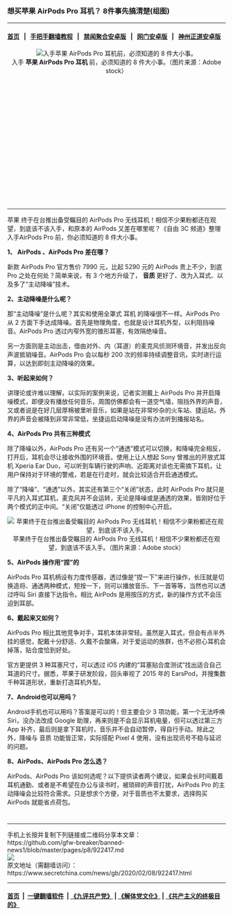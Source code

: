 ### 想买苹果 AirPods Pro 耳机？ 8件事先搞清楚(组图)
------------------------

#### [首页](https://github.com/gfw-breaker/banned-news1/blob/master/README.md) &nbsp;&nbsp;|&nbsp;&nbsp; [手把手翻墙教程](https://github.com/gfw-breaker/guides/wiki) &nbsp;&nbsp;|&nbsp;&nbsp; [禁闻聚合安卓版](https://github.com/gfw-breaker/bn-android) &nbsp;&nbsp;|&nbsp;&nbsp; [网门安卓版](https://github.com/oGate2/oGate) &nbsp;&nbsp;|&nbsp;&nbsp; [神州正道安卓版](https://github.com/SzzdOgate/update) 



<div class="article_right" style="fone-color:#000">
 <p style="text-align:center">
  <img alt="入手苹果 AirPods Pro 耳机前，必须知道的 8 件大小事。" src="https://img3.secretchina.com/pic/2020/2-8/p2623174a595798745-ss.jpg"/>
  <br>
   入手
   <strong>
    苹果
   </strong>
   <strong>
    AirPods Pro 耳机
   </strong>
   前，必须知道的 8 件大小事。（图片来源：Adobe stock）
   <span id="hideid" name="hideid" style="color:red;display:none;">
    <span href="https://www.secretchina.com">
    </span>
   </span>
  </br>
 </p>
 <div id="txt-mid1-t21-2017">
  <ins class="adsbygoogle" data-ad-client="ca-pub-1276641434651360" data-ad-slot="2451032099" style="display:inline-block;width:336px;height:280px">
  </ins>
  

---


  </div>
 </div>
 <p>
  <span href="https://www.secretchina.com/news/gb/tag/苹果" target="_blank">
   苹果
  </span>
  终于在台推出备受瞩目的 AirPods Pro 无线耳机！相信不少果粉都还在观望，到底该不该入手，和原本的 AirPods 又差在哪里呢？《自由 3C 频道》整理入手AirPods Pro 前，你必须知道的 8 件大小事。
  <span id="hideid" name="hideid" style="color:red;display:none;">
   <span href="https://www.secretchina.com">
   </span>
  </span>
 </p>
 <p>
  <strong>
   1、
   <span href="https://www.secretchina.com/news/gb/tag/AirPods" target="_blank">
    AirPods
   </span>
   、AirPods Pro 差在哪？
  </strong>
 </p>
 <p>
  新款 AirPods
  <span href="https://www.secretchina.com/news/gb/tag/Pro" target="_blank">
   Pro
  </span>
  官方售价 7990 元，比起 5290 元的 AirPods 贵上不少，到底 Pro 之处在何处？简单来说，有 3 个地方升级了，
  <strong>
   音质
  </strong>
  更好了、改为入耳式、以及多了“主动降噪”技术。
 </p>
 <p>
  <strong>
   2、主动降噪是什么呢？
  </strong>
 </p>
 <p>
  那“主动降噪”是什么呢？其实和使用全罩式
  <span href="https://www.secretchina.com/news/gb/tag/耳机" target="_blank">
   耳机
  </span>
  的降噪很不一样。AirPods Pro 从 2 方面下手达成降噪。首先是物理角度，也就是设计耳机外型，以利阻挡噪音。AirPods Pro 透过内窄外宽的锥形耳塞，有效隔绝噪音。
 </p>
 <p>
  另一方面则是主动出击，借由对外、内（耳道）的麦克风侦测环境音，并发出反向声波抵销噪音。AirPods Pro 会以每秒 200 次的频率持续调整音讯，实时进行运算，以达到即刻主动降噪的效果。
 </p>
 <p>
  <strong>
   3、听起来如何？
  </strong>
 </p>
 <p>
  讲理论或许难以理解，以实际的案例来说，记者实测戴上 AirPods Pro 并开启降噪模式，即便没有播放任何音乐，周围仿佛都会有一道空气墙，阻挡外界的声音，又或者说是在好几层厚棉被里听音乐，如果是站在非常吵杂的火车站、捷运站，外界的声音会被降到非常非常低，坐捷运启动降噪是没有办法听到播报站名。
 </p>
 <p>
  <strong>
   4、AirPods Pro 共有三种模式
  </strong>
 </p>
 <p>
  除了降噪以外，AirPods Pro 还有另一个“通透”模式可以切换，和降噪完全相反，打开后，耳机会尽让接收外围的环境音。使用上让人想起 Sony 曾推出的开放式耳机 Xperia Ear Duo，可以听到车辆行驶的声响、近距离对谈也无需摘下耳机，让用户保持对于环境的警戒，若是在行走时，就会比较适合开启通透模式。
 </p>
 <p>
  除了“降噪”、“通透”以外，其实还有第三个“关闭”状态，此时 AirPods Pro 就只是平凡的入耳式耳机，麦克风并不会运转，无论是降噪或是通透的效果，皆刚好位于两个模式的正中间。“关闭”仅能透过 iPhone 的控制中心开启。
 </p>
 <center>
  <div style="max-width: 632px;height:180px; display: none; text-align: center; margin: 0 auto; overflow: hidden;overflow-x: hidden;">
   <div id="taboola-midarticle-thumbnails" style="max-width: 632px;height:180px;overflow: hidden;overflow-x: hidden;">
   </div>
  </div>
  <div>
   <ins class="adsbygoogle" data-ad-client="ca-pub-1276641434651360" data-ad-format="fluid" data-ad-layout="in-article" data-ad-slot="5164544770" style="display:block; text-align:center;">
   </ins>
  </div>
 </center>
 <p style="text-align:center">
  <img alt="苹果终于在台推出备受瞩目的 AirPods Pro 无线耳机！相信不少果粉都还在观望，到底该不该入手。" src="https://img3.secretchina.com/pic/2020/2-8/p2623172a34163738-ss.jpg"/>
  <br>
   苹果终于在台推出备受瞩目的 AirPods Pro 无线耳机！相信不少果粉都还在观望，到底该不该入手。（图片来源：Adobe stock）
  </br>
 </p>
 <p>
  <strong>
   5、AirPods 操作用“捏”的
  </strong>
 </p>
 <p>
  AirPods Pro 耳机柄设有力度传感器，透过像是“捏一下”来进行操作，长压就是切换造将、通透两种模式，短按一下，则可以播放音乐、下一首等等，当然也可以透过呼叫 Siri 直接下达指令。相比 AirPods 是用按压的方式，新的操作方式不会压迫到耳部。
 </p>
 <p>
  <strong>
   6、戴起来又如何？
  </strong>
 </p>
 <p>
  AirPods Pro 相比其他竞争对手，耳机本体非常轻。虽然是入耳式，但会有点半外挂的感觉，配戴十分舒适、久戴不会酸痛，对于爱运动的族群，也不必担心耳机会掉落，贴合度恰到好处。
 </p>
 <p>
  官方更提供 3 种耳塞尺寸，可以透过 iOS 内建的“耳塞贴合度测试”找出适合自己耳道的尺寸。据悉，苹果于研发阶段，回头审视了 2015 年的 EarsPod，并搜集数千种耳道形状，重新打造耳机外型。
 </p>
 <p>
  <strong>
   7、Android也可以用吗？
  </strong>
 </p>
 <p>
  Android手机也可以用吗？答案是可以的！但主要会少 3 项功能，第一个无法呼唤 Siri，没办法改成 Google 助理，再来则是不会显示耳机电量，但可以透过第三方 App 补齐，最后则是拿下耳机时，音乐并不会自动暂停，得自行手动。除此之外，降噪与
  <span href="https://www.secretchina.com/news/gb/tag/音质" target="_blank">
   音质
  </span>
  功能皆正常，实际搭配 Pixel 4 使用，没有出现讯号不稳与延迟的问题。
 </p>
 <p>
  <strong>
   8、AirPods、AirPods Pro 怎么选？
  </strong>
 </p>
 <p>
  AirPods、AirPods Pro 该如何选呢？以下提供读者两个建议，如果会长时间戴着耳机通勤、或者是不希望在办公与读书时，被琐碎的声音打扰，AirPods Pro 的主动降噪会比较符合需求。只是想求个方便，对于音质也不太要求，选择购买 AirPods 就能省点荷包。
  <center>
   <div>
    <div id="txt-mid2-t22-2017" style="display: block;  max-height: 351px;  overflow: hidden;">
     <div id="SC-21xxx">
     </div>
     <ins class="adsbygoogle" data-ad-client="ca-pub-1276641434651360" data-ad-format="auto" data-ad-slot="4301710469" data-full-width-responsive="true" style="display:block">
     </ins>
    </div>
   </div>
  </center>
  <div style="padding-top:12px;">
  </div>
 </p>
</div>

<hr/>
手机上长按并复制下列链接或二维码分享本文章：<br/>
https://github.com/gfw-breaker/banned-news1/blob/master/pages/p8/922417.md <br/>
<a href='https://github.com/gfw-breaker/banned-news1/blob/master/pages/p8/922417.md'><img src='https://github.com/gfw-breaker/banned-news1/blob/master/pages/p8/922417.md.png'/></a> <br/>
原文地址（需翻墙访问）：https://www.secretchina.com/news/gb/2020/02/08/922417.html


------------------------
#### [首页](https://github.com/gfw-breaker/banned-news1/blob/master/README.md) &nbsp;|&nbsp; [一键翻墙软件](https://github.com/gfw-breaker/nogfw/blob/master/README.md) &nbsp;| [《九评共产党》](https://github.com/gfw-breaker/9ping.md/blob/master/README.md#九评之一评共产党是什么) | [《解体党文化》](https://github.com/gfw-breaker/jtdwh.md/blob/master/README.md) | [《共产主义的终极目的》](https://github.com/gfw-breaker/gczydzjmd.md/blob/master/README.md)


<img src='http://gfw-breaker.win/banned-news/pages/p8/922417.md' width='0px' height='0px'/>